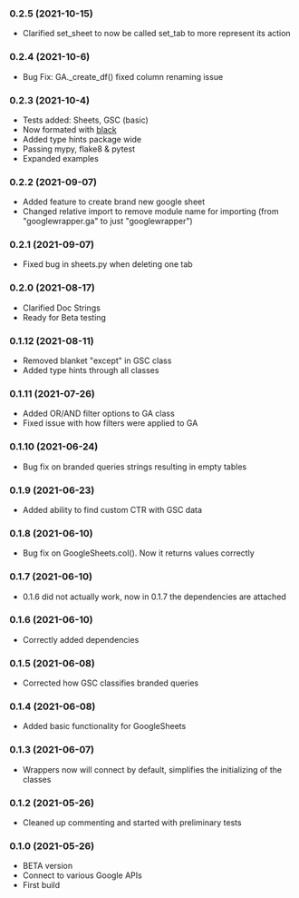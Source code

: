 ### 0.2.5 (2021-10-15)

-  Clarified set_sheet to now be called set_tab to more represent its action

### 0.2.4 (2021-10-6)

- Bug Fix: GA._create_df() fixed column renaming issue

### 0.2.3 (2021-10-4)

- Tests added: Sheets, GSC (basic)
- Now formated with <a href=https://github.com/psf/black>black</a>
- Added type hints package wide
- Passing mypy, flake8 & pytest
- Expanded examples

### 0.2.2 (2021-09-07)

- Added feature to create brand new google sheet
- Changed relative import to remove module name for importing (from "googlewrapper.ga" to just "googlewrapper")

### 0.2.1 (2021-09-07)

- Fixed bug in sheets.py when deleting one tab

### 0.2.0 (2021-08-17)

- Clarified Doc Strings
- Ready for Beta testing

### 0.1.12 (2021-08-11)

- Removed blanket "except" in GSC class
- Added type hints through all classes

### 0.1.11 (2021-07-26)

- Added OR/AND filter options to GA class
- Fixed issue with how filters were applied to GA

### 0.1.10 (2021-06-24)

- Bug fix on branded queries strings resulting in empty tables

### 0.1.9 (2021-06-23)

- Added ability to find custom CTR with GSC data

### 0.1.8 (2021-06-10)

- Bug fix on GoogleSheets.col(). Now it returns values correctly

### 0.1.7 (2021-06-10)

- 0.1.6 did not actually work, now in 0.1.7 the dependencies are attached

### 0.1.6 (2021-06-10)

- Correctly added dependencies

### 0.1.5 (2021-06-08)

- Corrected how GSC classifies branded queries

### 0.1.4 (2021-06-08)

- Added basic functionality for GoogleSheets

### 0.1.3 (2021-06-07)

- Wrappers now will connect by default, simplifies the initializing of the classes

### 0.1.2 (2021-05-26)

- Cleaned up commenting and started with preliminary tests

### 0.1.0 (2021-05-26)

- BETA version
- Connect to various Google APIs
- First build
